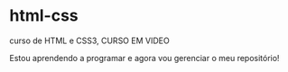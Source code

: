 # html-css
 curso de HTML e CSS3, CURSO EM VIDEO

Estou aprendendo a programar e agora vou gerenciar o meu repositório!
